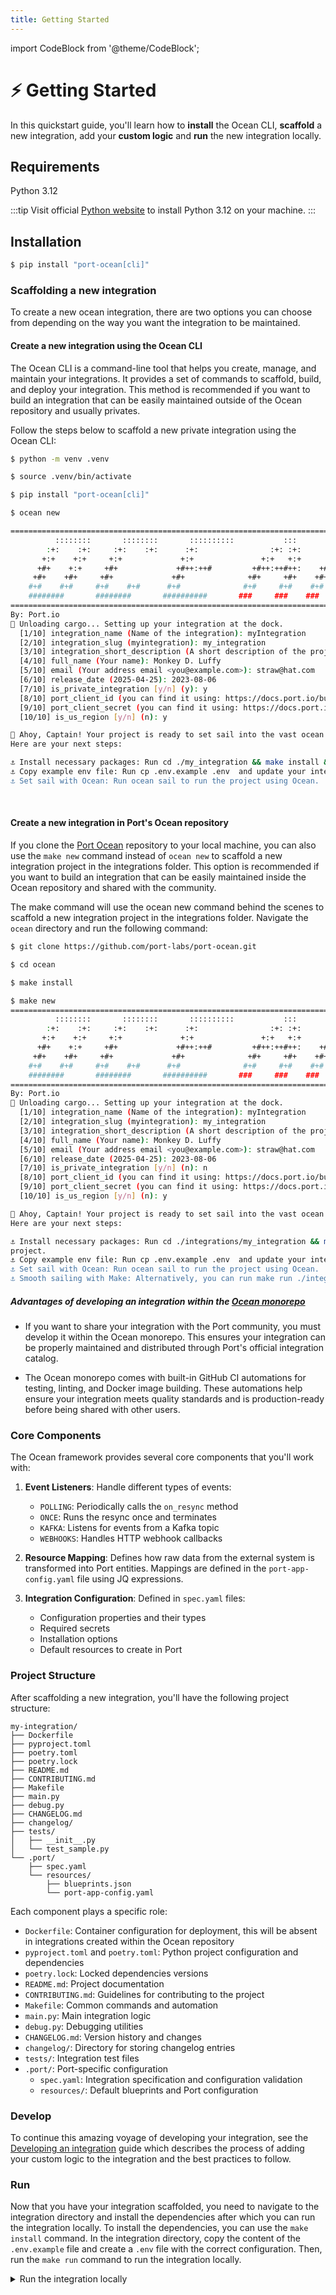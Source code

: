 ```yaml
---
title: Getting Started
---
```


import CodeBlock from '@theme/CodeBlock';

# ⚡️ Getting Started

In this quickstart guide, you'll learn how to **install** the Ocean CLI, **scaffold** a new integration, add your **custom logic** and **run** the new integration locally.

## Requirements

Python 3.12

:::tip
Visit official [Python website](https://www.python.org/downloads/) to install Python 3.12 on your machine.
:::

## Installation

```bash showLineNumbers
$ pip install "port-ocean[cli]"
```

### Scaffolding a new integration

To create a new ocean integration, there are two options you can choose from depending on the way you want the integration to be maintained.

#### Create a new integration using the Ocean CLI

The Ocean CLI is a command-line tool that helps you create, manage, and maintain your integrations. It provides a set of commands to scaffold, build, and deploy your integration. This method is recommended if you want to build an integration that can be easily maintained outside of the Ocean repository and usually privates.

Follow the steps below to scaffold a new private integration using the Ocean CLI:

```bash showLineNumbers
$ python -m venv .venv

$ source .venv/bin/activate

$ pip install "port-ocean[cli]"

$ ocean new

=====================================================================================
          ::::::::       ::::::::       ::::::::::           :::        ::::    ::: 
        :+:    :+:     :+:    :+:      :+:                :+: :+:      :+:+:   :+:  
       +:+    +:+     +:+             +:+               +:+   +:+     :+:+:+  +:+   
      +#+    +:+     +#+             +#++:++#         +#++:++#++:    +#+ +:+ +#+    
     +#+    +#+     +#+             +#+              +#+     +#+    +#+  +#+#+#     
    #+#    #+#     #+#    #+#      #+#              #+#     #+#    #+#   #+#+#      
    ########       ########       ##########       ###     ###    ###    ####      
=====================================================================================
By: Port.io
🚢 Unloading cargo... Setting up your integration at the dock.
  [1/10] integration_name (Name of the integration): myIntegration
  [2/10] integration_slug (myintegration): my_integration
  [3/10] integration_short_description (A short description of the project): My custom integration made for Port
  [4/10] full_name (Your name): Monkey D. Luffy
  [5/10] email (Your address email <you@example.com>): straw@hat.com
  [6/10] release_date (2025-04-25): 2023-08-06
  [7/10] is_private_integration [y/n] (y): y
  [8/10] port_client_id (you can find it using: https://docs.port.io/build-your-software-catalog/custom-integration/api/#find-your-port-credentials): <your-port-client-id>
  [9/10] port_client_secret (you can find it using: https://docs.port.io/build-your-software-catalog/custom-integration/api/#find-your-port-credentials): <your-port-client-secret>
  [10/10] is_us_region [y/n] (n): y

🌊 Ahoy, Captain! Your project is ready to set sail into the vast ocean of possibilities!
Here are your next steps:

⚓️ Install necessary packages: Run cd ./my_integration && make install && . .venv/bin/activate to install all required packages for your project.
⚓️ Copy example env file: Run cp .env.example .env  and update your integration's configuration in the .env file.
⚓️ Set sail with Ocean: Run ocean sail to run the project using Ocean.

```

<br/>

#### Create a new integration in Port's Ocean repository

If you clone the [Port Ocean](https://github.com/port-labs/port-ocean) repository to your local machine, you can also use the `make new` command instead of `ocean new` to scaffold a new integration project in the integrations folder. This option is recommended if you want to build an integration that can be easily maintained inside the Ocean repository and shared with the community.

The make command will use the ocean new command behind the scenes to scaffold a new integration project in the integrations folder. Navigate the `ocean` directory and run the following command:

```bash showLineNumbers
$ git clone https://github.com/port-labs/port-ocean.git

$ cd ocean

$ make install

$ make new
=====================================================================================
          ::::::::       ::::::::       ::::::::::           :::        ::::    ::: 
        :+:    :+:     :+:    :+:      :+:                :+: :+:      :+:+:   :+:  
       +:+    +:+     +:+             +:+               +:+   +:+     :+:+:+  +:+   
      +#+    +:+     +#+             +#++:++#         +#++:++#++:    +#+ +:+ +#+    
     +#+    +#+     +#+             +#+              +#+     +#+    +#+  +#+#+#     
    #+#    #+#     #+#    #+#      #+#              #+#     #+#    #+#   #+#+#      
    ########       ########       ##########       ###     ###    ###    ####      
=====================================================================================
By: Port.io
🚢 Unloading cargo... Setting up your integration at the dock.
  [1/10] integration_name (Name of the integration): myIntegration
  [2/10] integration_slug (myintegration): my_integration
  [3/10] integration_short_description (A short description of the project): My custom integration made for Port
  [4/10] full_name (Your name): Monkey D. Luffy
  [5/10] email (Your address email <you@example.com>): straw@hat.com
  [6/10] release_date (2025-04-25): 2023-08-06
  [7/10] is_private_integration [y/n] (n): n
  [8/10] port_client_id (you can find it using: https://docs.port.io/build-your-software-catalog/custom-integration/api/#find-your-port-credentials): <your-port-client-id>
  [9/10] port_client_secret (you can find it using: https://docs.port.io/build-your-software-catalog/custom-integration/api/#find-your-port-credentials): <your-port-client-secret>
  [10/10] is_us_region [y/n] (n): y

🌊 Ahoy, Captain! Your project is ready to set sail into the vast ocean of possibilities!
Here are your next steps:

⚓️ Install necessary packages: Run cd ./integrations/my_integration && make install && . .venv/bin/activate to install all required packages for your 
project.
⚓️ Copy example env file: Run cp .env.example .env  and update your integration's configuration in the .env file.
⚓️ Set sail with Ocean: Run ocean sail to run the project using Ocean.
⚓️ Smooth sailing with Make: Alternatively, you can run make run ./integrations/my_integration to launch your project using Make.
```
##### Advantages of developing an integration within the [Ocean monorepo](https://github.com/port-labs/ocean/)

- If you want to share your integration with the Port community, you must develop it within the Ocean monorepo. This ensures your integration can be properly maintained and distributed through Port's official integration catalog.

- The Ocean monorepo comes with built-in GitHub CI automations for testing, linting, and Docker image building. These automations help ensure your integration meets quality standards and is production-ready before being shared with other users.

### Core Components

The Ocean framework provides several core components that you'll work with:

1. **Event Listeners**: Handle different types of events:
   - `POLLING`: Periodically calls the `on_resync` method
   - `ONCE`: Runs the resync once and terminates
   - `KAFKA`: Listens for events from a Kafka topic
   - `WEBHOOKS`: Handles HTTP webhook callbacks

2. **Resource Mapping**: Defines how raw data from the external system is transformed into Port entities. Mappings are defined in the `port-app-config.yaml` file using JQ expressions.

3. **Integration Configuration**: Defined in `spec.yaml` files:
   - Configuration properties and their types
   - Required secrets
   - Installation options
   - Default resources to create in Port

### Project Structure

After scaffolding a new integration, you'll have the following project structure:

```
my-integration/
├── Dockerfile
├── pyproject.toml
├── poetry.toml
├── poetry.lock
├── README.md
├── CONTRIBUTING.md
├── Makefile
├── main.py
├── debug.py
├── CHANGELOG.md
├── changelog/
├── tests/
│   ├── __init__.py
│   └── test_sample.py
└── .port/
    ├── spec.yaml
    └── resources/
        ├── blueprints.json
        └── port-app-config.yaml
```

Each component plays a specific role:
- `Dockerfile`: Container configuration for deployment, this will be absent in integrations created within the Ocean repository
- `pyproject.toml` and `poetry.toml`: Python project configuration and dependencies
- `poetry.lock`: Locked dependencies versions
- `README.md`: Project documentation
- `CONTRIBUTING.md`: Guidelines for contributing to the project
- `Makefile`: Common commands and automation
- `main.py`: Main integration logic
- `debug.py`: Debugging utilities
- `CHANGELOG.md`: Version history and changes
- `changelog/`: Directory for storing changelog entries
- `tests/`: Integration test files
- `.port/`: Port-specific configuration
  - `spec.yaml`: Integration specification and configuration validation
  - `resources/`: Default blueprints and Port configuration

### Develop

To continue this amazing voyage of developing your integration, see the [Developing an integration](../develop-an-integration/develop-an-integration.md) guide which describes the process of adding your custom logic to the integration and the best practices to follow.

### Run

Now that you have your integration scaffolded, you need to navigate to the integration directory and install the dependencies after which you can run the integration locally. To install the dependencies, you can use the `make install` command. In the integration directory, copy the content of the `.env.example` file and create a `.env` file with the correct configuration. Then, run the `make run` command to run the integration locally.

<details>
<summary>Run the integration locally</summary>
```bash showLineNumbers
$ cd ./my_integration
$ make install

$ make run
=====================================================================================
          ::::::::       ::::::::       ::::::::::           :::        ::::    ::: 
        :+:    :+:     :+:    :+:      :+:                :+: :+:      :+:+:   :+:  
       +:+    +:+     +:+             +:+               +:+   +:+     :+:+:+  +:+   
      +#+    +:+     +#+             +#++:++#         +#++:++#++:    +#+ +:+ +#+    
     +#+    +#+     +#+             +#+              +#+     +#+    +#+  +#+#+#     
    #+#    #+#     #+#    #+#      #+#              #+#     #+#    #+#   #+#+#      
    ########       ########       ##########       ###     ###    ###    ####      
=====================================================================================
By: Port.io
Setting sail... ⛵️⚓️⛵️⚓️ All hands on deck! ⚓️
🌊 Ocean version: 0.22.5
🚢 Integration version: 0.1.0-beta
INFO     | Fetching integration with id: my_integration
INFO     | No token found, fetching new token
INFO     | Fetching access token for clientId: GoZhik[REDACTED]
INFO     | Loading defaults from .port/resources
INFO     | Fetching provision enabled integrations
INFO     | Fetching organization feature flags
INFO     | Initializing integration at port
INFO     | Fetching integration with id: my_integration
INFO     | Integration does not exist, Creating new integration with default mapping
INFO     | Creating integration with id: my_integration
INFO     | Checking for diff in integration configuration
INFO     | Updating integration with id: my_integration
INFO     | Found default resources, starting creation process
INFO     | Fetching blueprint with id: my_integrationExampleBlueprint
INFO     | Creating blueprint with id: my_integrationExampleBlueprint
INFO     | Patching blueprint with id: my_integrationExampleBlueprint
INFO     | Fetching integration with id: my_integration
INFO     | Patching blueprint with id: my_integrationExampleBlueprint
INFO     | Fetching integration with id: my_integration
INFO:     Started server process [17763]
INFO:     Waiting for application startup.
INFO     | Starting integration
INFO     | Initializing integration components
Starting my_integration integration
INFO     | Event started
INFO     | Event finished
INFO     | Initializing event listener
INFO     | Found event listener type: polling
INFO     | Setting up Polling event listener with interval: 60
WARNING  | No base URL provided, skipping webhook processing
INFO     | Polling event listener iteration after 60. Checking for changes
INFO     | Fetching integration with id: my_integration
INFO:     Application startup complete.
INFO:     Uvicorn running on http://0.0.0.0:8000 (Press CTRL+C to quit)
INFO     | Detected change in integration, resyncing
INFO     | Integration resync state updated successfully
INFO     | Resync was triggered
INFO     | Event started
INFO     | Fetching port app config
INFO     | Fetching integration with id: my_integration
INFO     | Resync will use the following mappings: {'enable_merge_entity': True, 'delete_dependent_entities': True, 'create_missing_related_entities': True, 'entity_deletion_threshold': None[REDACTED], 'resources': [{'kind': 'my_integration-example-kind', 'selector': {'query': 'true'}, 'port': {'entity': {'mappings': {'identifier': '.my_custom_id', 'title': '(.my_component + " @ " + .my_service)', 'blueprint': '"my_integrationExampleBlueprint"', 'team': None[REDACTED], 'properties': {'status': '.my_enum', 'text': '.my_custom_text', 'component': '.my_component', 'service': '.my_service', 'score': '.my_special_score'}, 'relations': {}}}, 'items_to_parse': None[REDACTED]}}]}
INFO     | Fetching my_integration-example-kind resync results
INFO     | Found 1 resync tasks for my_integration-example-kind
INFO     | Triggered 1 tasks for my_integration-example-kind, failed: 0
INFO     | Parsing 25 raw results into entities
INFO     | Searching entities with query {'combinator': 'and', 'rules': [{'property': '$identifier', 'operator': 'in', 'value': ['id_0', 'id_1', 'id_2', 'id_3', 'id_4', 'id_5', 'id_6', 'id_7', 'id_8', 'id_9', 'id_10', 'id_11', 'id_12', 'id_13', 'id_14', 'id_15', 'id_16', 'id_17', 'id_18', 'id_19', 'id_20', 'id_21', 'id_22', 'id_23', 'id_24']}, {'property': '$blueprint', 'operator': '=', 'value': 'my_integrationExampleBlueprint'}, {'combinator': 'and', 'rules': [{'property': '$datasource', 'operator': 'contains', 'value': 'port-ocean/my_integration/'}, {'property': '$datasource', 'operator': 'contains', 'value': '/my_integration/exporter'}]}]}
INFO     | Got entities from port with properties and relations
INFO     | Upserting changed entities
INFO     | Upserting 25 entities
INFO     | Finished registering change for 25 raw results for kind: my_integration-example-kind. 25 entities were affected
INFO     | Finished registering kind: my_integration-example-kind-0 ,25 entities out of 0 raw results
INFO     | Starting resync diff calculation
INFO     | Running resync diff calculation, number of entities created during sync: 25
INFO     | Searching entities with query {'combinator': 'and', 'rules': [{'property':  'contains', 'value': 'port-ocean/my_integration/'}, {'property': '$datasource', 'operator': 'contains', 'value': '/my_integration/exporter'}]}
INFO     | Resync finished successfully
INFO     | Executing resync_complete hooks
INFO     | Finished executing resync_complete hooks
INFO     | Event finished
INFO     | Integration resync state updated successfully
INFO     | Polling event listener iteration after 60. Checking for changes
INFO     | Fetching integration with id: my_integration
```
</details>
#### Interactive API docs

An integration comes built-in with a [FastAPI](https://fastapi.tiangolo.com/) server which also provides a REST interface and a Swagger webpage.

To view the routes exposed by your integration open your browser and go to [http://localhost:8000/docs](http://localhost:8000/docs). You will see the automatic interactive API documentation for the integration routes (provided by [Swagger UI](https://github.com/swagger-api/swagger-ui)):

![IntegrationScaffoldSwagger.png](../../static/img/getting-started/IntegrationScaffoldSwagger.png)

<details>
<summary>Alternative API docs</summary>

There is an alternative to the API docs (provided by [Redoc](https://github.com/Redocly/redoc))

Open your browser and go to [http://localhost:8000/redoc](http://localhost:8000/redoc). You will see the following:

![IntegrationScaffoldSwagger.png](../../static/img/getting-started/IntegrationScaffoldRedoc.png)

</details>
